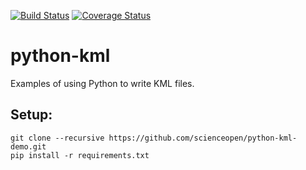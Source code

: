 [![Build Status](https://travis-ci.org/scienceopen/python-kml-demo.svg)](https://travis-ci.org/scienceopen/python-kml-demo)
[![Coverage Status](https://coveralls.io/repos/scienceopen/python-kml-demo/badge.svg)](https://coveralls.io/r/scienceopen/python-kml-demo)

# python-kml
Examples of using Python to write KML files. 

Setup:
--------
```
git clone --recursive https://github.com/scienceopen/python-kml-demo.git
pip install -r requirements.txt
```
